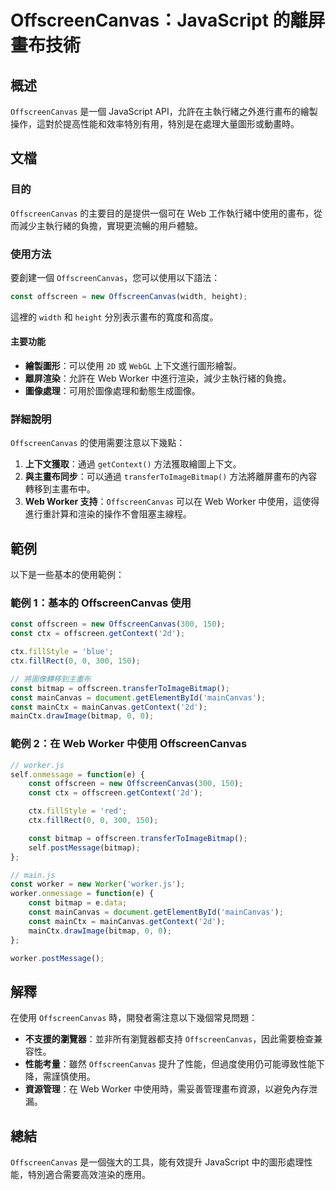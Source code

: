 <!--
Meta Description: # OffscreenCanvas：JavaScript 的離屏畫布技術 ## 概述 `OffscreenCanvas` 是一個 JavaScript API，允許在主執行緒之外進行畫布的繪製操作，這對於提高性能和效率特別有用，特別是在處理大量圖形或動畫時。 ## 文檔 ### 目的 `Offscr...
Meta Keywords: offscreencanvas, const, worker, offscreen, javascript
-->

# OffscreenCanvas：JavaScript 的離屏畫布技術

## 概述
`OffscreenCanvas` 是一個 JavaScript API，允許在主執行緒之外進行畫布的繪製操作，這對於提高性能和效率特別有用，特別是在處理大量圖形或動畫時。

## 文檔
### 目的
`OffscreenCanvas` 的主要目的是提供一個可在 Web 工作執行緒中使用的畫布，從而減少主執行緒的負擔，實現更流暢的用戶體驗。

### 使用方法
要創建一個 `OffscreenCanvas`，您可以使用以下語法：

```javascript
const offscreen = new OffscreenCanvas(width, height);
```

這裡的 `width` 和 `height` 分別表示畫布的寬度和高度。

#### 主要功能
- **繪製圖形**：可以使用 `2D` 或 `WebGL` 上下文進行圖形繪製。
- **離屏渲染**：允許在 Web Worker 中進行渲染，減少主執行緒的負擔。
- **圖像處理**：可用於圖像處理和動態生成圖像。

### 詳細說明
`OffscreenCanvas` 的使用需要注意以下幾點：
1. **上下文獲取**：通過 `getContext()` 方法獲取繪圖上下文。
2. **與主畫布同步**：可以通過 `transferToImageBitmap()` 方法將離屏畫布的內容轉移到主畫布中。
3. **Web Worker 支持**：`OffscreenCanvas` 可以在 Web Worker 中使用，這使得進行重計算和渲染的操作不會阻塞主線程。

## 範例
以下是一些基本的使用範例：

### 範例 1：基本的 OffscreenCanvas 使用
```javascript
const offscreen = new OffscreenCanvas(300, 150);
const ctx = offscreen.getContext('2d');

ctx.fillStyle = 'blue';
ctx.fillRect(0, 0, 300, 150);

// 將圖像轉移到主畫布
const bitmap = offscreen.transferToImageBitmap();
const mainCanvas = document.getElementById('mainCanvas');
const mainCtx = mainCanvas.getContext('2d');
mainCtx.drawImage(bitmap, 0, 0);
```

### 範例 2：在 Web Worker 中使用 OffscreenCanvas
```javascript
// worker.js
self.onmessage = function(e) {
    const offscreen = new OffscreenCanvas(300, 150);
    const ctx = offscreen.getContext('2d');

    ctx.fillStyle = 'red';
    ctx.fillRect(0, 0, 300, 150);

    const bitmap = offscreen.transferToImageBitmap();
    self.postMessage(bitmap);
};

// main.js
const worker = new Worker('worker.js');
worker.onmessage = function(e) {
    const bitmap = e.data;
    const mainCanvas = document.getElementById('mainCanvas');
    const mainCtx = mainCanvas.getContext('2d');
    mainCtx.drawImage(bitmap, 0, 0);
};

worker.postMessage();
```

## 解釋
在使用 `OffscreenCanvas` 時，開發者需注意以下幾個常見問題：
- **不支援的瀏覽器**：並非所有瀏覽器都支持 `OffscreenCanvas`，因此需要檢查兼容性。
- **性能考量**：雖然 `OffscreenCanvas` 提升了性能，但過度使用仍可能導致性能下降，需謹慎使用。
- **資源管理**：在 Web Worker 中使用時，需妥善管理畫布資源，以避免內存泄漏。

## 總結
`OffscreenCanvas` 是一個強大的工具，能有效提升 JavaScript 中的圖形處理性能，特別適合需要高效渲染的應用。